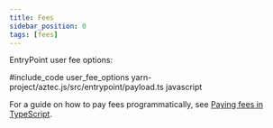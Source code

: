 ```yaml
---
title: Fees
sidebar_position: 0
tags: [fees]
---
```



EntryPoint user fee options:

#include_code user_fee_options yarn-project/aztec.js/src/entrypoint/payload.ts javascript

For a guide on how to pay fees programmatically, see [Paying fees in TypeScript](../../developers/guides/js_apps/pay_fees).
